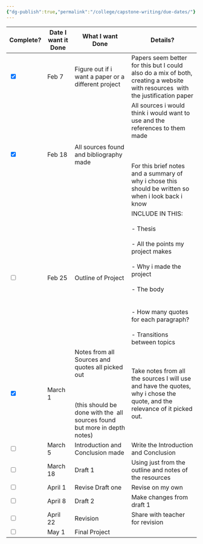 ```yaml
---
{"dg-publish":true,"permalink":"/college/capstone-writing/due-dates/"}
---
```


 

| Complete?                                     | Date I want it Done | What I want Done                                                                                                                             | Details?                                                                                                                                                                                                                                |
| --------------------------------------------- | ------------------- | -------------------------------------------------------------------------------------------------------------------------------------------- | --------------------------------------------------------------------------------------------------------------------------------------------------------------------------------------------------------------------------------------- |
| <input type="checkbox" checked id="32ca0d">   | Feb 7               | Figure out if i want a paper or a different project                                                                                          | Papers seem better for this but I could also do a mix of both, creating a website with resources  with the justification paper                                                                                                          |
| <input type="checkbox" checked id="e6900d">   | Feb 18              | All sources found and bibliography made                                                                                                      | All sources i would think i would want to use and the references to them made<br><br>  <br><br>For this brief notes and a summary of why i chose this should be written so when i look back i know                                      |
| <input type="checkbox" unchecked id="e6900d"> | Feb 25              | Outline of Project                                                                                                                           | INCLUDE IN THIS: <br><br>- Thesis<br>    <br>- All the points my project makes <br>    <br>- Why i made the project<br>    <br>- The body <br>    <br><br>- How many quotes for each paragraph?<br>    <br>- Transitions between topics |
| <input type="checkbox" checked id="e6900d">   | March 1             | Notes from all Sources and quotes all picked out <br><br>  <br><br>(this should be done with the  all sources found but more in depth notes) | Take notes from all the sources I will use and have the quotes, why i chose the quote, and the relevance of it picked out.                                                                                                              |
| <input type="checkbox" unchecked id="e6900d"> | March 5             | Introduction and Conclusion made                                                                                                             | Write the Introduction and Conclusion                                                                                                                                                                                                   |
| <input type="checkbox" unchecked id="e6900d"> | March 18            | Draft 1                                                                                                                                      | Using just from the outline and notes of the resources                                                                                                                                                                                  |
| <input type="checkbox" unchecked id="e6900d"> | April 1             | Revise Draft one                                                                                                                             | Revise on my own                                                                                                                                                                                                                        |
| <input type="checkbox" unchecked id="e6900d"> | April 8             | Draft 2                                                                                                                                      | Make changes from draft 1                                                                                                                                                                                                               |
| <input type="checkbox" unchecked id="e6900d"> | April 22            | Revision                                                                                                                                     | Share with teacher for revision                                                                                                                                                                                                         |
| <input type="checkbox" unchecked id="e6900d"> | May 1               | Final Project                                                                                                                                |                                                                                                                                                                                                                                         |
